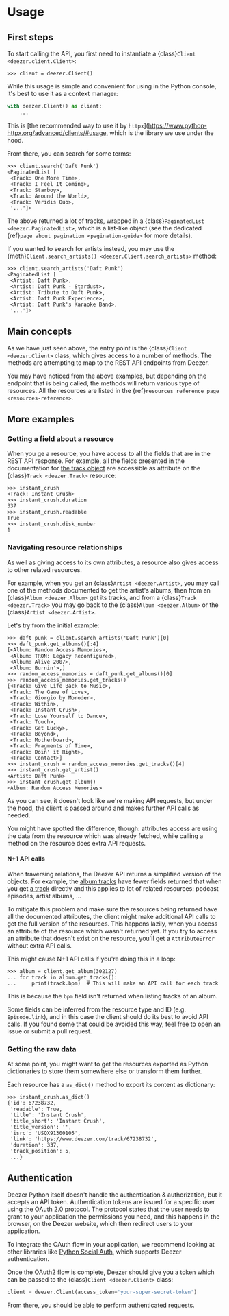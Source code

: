 # Usage

## First steps

To start calling the API, you first need to instantiate a {class}`Client <deezer.client.Client>`:

```pycon
>>> client = deezer.Client()
```

While this usage is simple and convenient for using in the Python console, it's best to use it as a context manager:

```python
with deezer.Client() as client:
    ...
```

This is [the recommended way to use it by `httpx`](https://www.python-httpx.org/advanced/clients/#usage, which is the library we use under the hood.

From there, you can search for some terms:

```pycon
>>> client.search('Daft Punk')
<PaginatedList [
 <Track: One More Time>,
 <Track: I Feel It Coming>,
 <Track: Starboy>,
 <Track: Around the World>,
 <Track: Veridis Quo>,
 '...']>
```

The above returned a lot of tracks, wrapped in a {class}`PaginatedList <deezer.PaginatedList>`, which is a list-like object (see the dedicated {ref}`page about pagination <pagination-guide>` for more details).

If you wanted to search for artists instead, you may use the {meth}`Client.search_artists() <deezer.Client.search_artists>` method:

```pycon
>>> client.search_artists('Daft Punk')
<PaginatedList [
 <Artist: Daft Punk>,
 <Artist: Daft Punk - Stardust>,
 <Artist: Tribute to Daft Punk>,
 <Artist: Daft Punk Experience>,
 <Artist: Daft Punk's Karaoke Band>,
 '...']>
```

## Main concepts

As we have just seen above, the entry point is the {class}`Client <deezer.Client>` class, which gives access to a number of methods. The methods are attempting to map to the REST API endpoints from Deezer.

You may have noticed from the above examples, but depending on the endpoint that is being called, the methods will return various type of resources. All the resources are listed in the {ref}`resources reference page <resources-reference>`.

## More examples

### Getting a field about a resource

When you ge a resource, you have access to all the fields that are in the REST API response. For example, all the fields presented in the documentation for [the track object](https://developers.deezer.com/api/track) are accessible as attribute on the {class}`Track <deezer.Track>` resource:

```pycon
>>> instant_crush
<Track: Instant Crush>
>>> instant_crush.duration
337
>>> instant_crush.readable
True
>>> instant_crush.disk_number
1
```

### Navigating resource relationships

As well as giving access to its own attributes, a resource also gives access to other related resources.

For example, when you get an {class}`Artist <deezer.Artist>`, you may call one of the methods documented to get the artist's albums, then from an {class}`Album <deezer.Album>` get its tracks, and from a {class}`Track <deezer.Track>` you may go back to the {class}`Album <deezer.Album>` or the {class}`Artist <deezer.Artist>`.

Let's try from the initial example:

```pycon
>>> daft_punk = client.search_artists('Daft Punk')[0]
>>> daft_punk.get_albums()[:4]
[<Album: Random Access Memories>,
 <Album: TRON: Legacy Reconfigured>,
 <Album: Alive 2007>,
 <Album: Burnin'>,]
>>> random_access_memories = daft_punk.get_albums()[0]
>>> random_access_memories.get_tracks()
[<Track: Give Life Back to Music>,
 <Track: The Game of Love>,
 <Track: Giorgio by Moroder>,
 <Track: Within>,
 <Track: Instant Crush>,
 <Track: Lose Yourself to Dance>,
 <Track: Touch>,
 <Track: Get Lucky>,
 <Track: Beyond>,
 <Track: Motherboard>,
 <Track: Fragments of Time>,
 <Track: Doin' it Right>,
 <Track: Contact>]
>>> instant_crush = random_access_memories.get_tracks()[4]
>>> instant_crush.get_artist()
<Artist: Daft Punk>
>>> instant_crush.get_album()
<Album: Random Access Memories>
```

As you can see, it doesn't look like we're making API requests, but under the hood, the client is passed around and makes further API calls as needed.

You might have spotted the difference, though: attributes access are using the data from the resource which was already fetched, while calling a method on the resource does extra API requests.

#### N+1 API calls

When traversing relations, the Deezer API returns a simplified version of the objects. For example, the [album tracks](https://developers.deezer.com/api/album/tracks) have fewer fields returned that when you get [a track](https://developers.deezer.com/api/track) directly and this applies to lot of related resources: podcast episodes, artist albums, ...

To mitigate this problem and make sure the resources being returned have all the documented attributes, the client might make additional API calls to get the full version of the resources. This happens lazily, when you access an attribute of the resource which wasn't returned yet. If you try to access an attribute that doesn't exist on the resource, you'll get a `AttributeError` without extra API calls.

This might cause N+1 API calls if you're doing this in a loop:

```pycon
>>> album = client.get_album(302127)
... for track in album.get_tracks():
...     print(track.bpm)  # This will make an API call for each track
```

This is because the `bpm` field isn't returned when listing tracks of an album.

Some fields can be inferred from the resource type and ID (e.g. `Episode.link`), and in this case the client should do its best to avoid API calls. If you found some that could be avoided this way, feel free to open an issue or submit a pull request.

### Getting the raw data

At some point, you might want to get the resources exported as Python dictionaries to store them somewhere else or transform them further.

Each resource has a `as_dict()` method to export its content as dictionary:

```pycon
>>> instant_crush.as_dict()
{'id': 67238732,
 'readable': True,
 'title': 'Instant Crush',
 'title_short': 'Instant Crush',
 'title_version': '',
 'isrc': 'USQX91300105',
 'link': 'https://www.deezer.com/track/67238732',
 'duration': 337,
 'track_position': 5,
 ...}
```

## Authentication

Deezer Python itself doesn't handle the authentication & authorization, but it accepts an API token. Authentication tokens are issued for a specific user using the OAuth 2.0 protocol. The protocol states that the user needs to grant to your application the permissions you need, and this happens in the browser, on the Deezer website, which then redirect users to your application.

To integrate the OAuth flow in your application, we recommend looking at other libraries like [Python Social Auth](https://github.com/python-social-auth), which supports Deezer authentication.

Once the OAuth2 flow is complete, Deezer should give you a token which can be passed to the {class}`Client <deezer.Client>` class:

```python
client = deezer.Client(access_token='your-super-secret-token')
```

From there, you should be able to perform authenticated requests.
